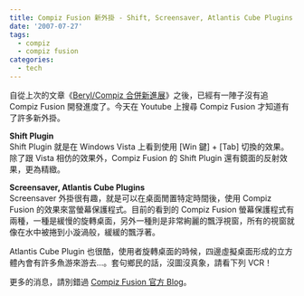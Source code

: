 ```yaml
---
title: Compiz Fusion 新外掛 - Shift, Screensaver, Atlantis Cube Plugins
date: '2007-07-27'
tags:
  - compiz
  - compiz fusion
categories:
  - tech
---
```

自從上次的文章《[Beryl/Compiz 合併新進展](http://yurinfore.blogspot.com/2007/06/berylcompiz.html)》之後，已經有一陣子沒有追 Compiz Fusion 開發進度了。今天在 Youtube 上搜尋 Compiz Fusion 才知道有了許多新外掛。  
  
**Shift Plugin**  
Shift Plugin 就是在 Windows Vista 上看到使用 \[Win 鍵\] + \[Tab\] 切換的效果。除了跟 Vista 相仿的效果外，Compiz Fusion 的 Shift Plugin 還有鏡面的反射效果，更為精緻。  
  
  
**Screensaver, Atlantis Cube Plugins**  
Screensaver 外掛很有趣，就是可以在桌面閒置特定時間後，使用 Compiz Fusion 的效果來當螢幕保護程式。目前的看到的 Compiz Fusion 螢幕保護程式有兩種，一種是緩慢的旋轉桌面，另外一種則是非常絢麗的飄浮視窗，所有的視窗就像在水中被捲到小漩渦般，緩緩的飄浮著。  
  
Atlantis Cube Plugin 也很酷，使用者旋轉桌面的時候，四邊虛擬桌面形成的立方體內會有許多魚游來游去…。套句鄉民的話，沒圖沒真象，請看下列 VCR！  
  
  
更多的消息，請別錯過 [Compiz Fusion 官方 Blog](http://smspillaz.wordpress.com/)。